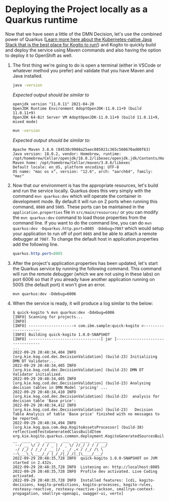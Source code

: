 # Deploying the Project locally as a Quarkus runtime

Now that we have seen a little of the DMN Decision, let's use the combined power of Quarkus ([Learn more here about the Kubernetes-native Java Stack that is the best place for Kogito to run!](https://developers.redhat.com/learn/quarkus)) and Kogito to quickly build and deploy the service using Maven commands and also having the option to deploy it to OpenShift as well.

1. The first thing we're going to do is open a terminal (either in VSCode or whatever method you prefer) and validate that you have Maven and Java installed.

    ~~~bash
    java -version
    ~~~

    *Expected output should be similar to*

    ~~~console
    openjdk version "11.0.11" 2021-04-20
    OpenJDK Runtime Environment AdoptOpenJDK-11.0.11+9 (build 11.0.11+9)
    OpenJDK 64-Bit Server VM AdoptOpenJDK-11.0.11+9 (build 11.0.11+9, mixed mode)
    ~~~

    ~~~bash
    mvn -version
    ~~~

    *Expected output should be similar to:*

    ~~~console
    Apache Maven 3.8.6 (84538c9988a25aec085021c365c560670ad80f63)
    Java version: 18.0.2, vendor: Homebrew, runtime: /opt/homebrew/Cellar/openjdk/18.0.2/libexec/openjdk.jdk/Contents/Home
    Maven home: /opt/homebrew/Cellar/maven/3.8.6/libexec
    Default locale: en_US, platform encoding: UTF-8
    OS name: "mac os x", version: "12.6", arch: "aarch64", family: "mac"
    ~~~

2. Now that our environment is has the appropriate resources, let's build and run the service locally. Quarkus does this very simply with the command `mvn quarkus:dev` which will operate the container in development mode. By default it will run on 2 ports when running this command, `8080` and `5005`. These ports can be maintained in the `application.properties` file in `src/main/resources/` or you can modify the `mvn quarkus:dev` command to load those properties from the command line. If you want to do the command line, you can do `mvn quarkus:dev -Dquarkus.http.port=8085 -Ddebug=7007` which would setup your application to run off of port `8085` and be able to attach a remote debugger at `7007`. To change the default host in application.properties add the following line.

    ~~~java
    quarkus.http.port=8085
    ~~~

3. After the project's application.properties has been updated, let's start the Quarkus service by running the following command. This command will run the remote debugger (which we are not using in these labs) on port 6006 so that if you already have another application running on 5005 (the default port) it won't give an error.

    ~~~shell
    mvn quarkus:dev -Ddebug=6006
    ~~~~

4. When the service is ready, it will produce a log similar to the below:

    ~~~log
    $ quick-kogito % mvn quarkus:dev -Ddebug=6006
    [INFO] Scanning for projects...
    [INFO] 
    [INFO] --------------------< com.ibm.sample:quick-kogito >---------------------
    [INFO] Building quick-kogito 1.0.0-SNAPSHOT
    [INFO] --------------------------------[ jar ]---------------------------------
    ...
    2022-09-29 20:48:34,404 INFO  [org.kie.kog.cod.dec.DecisionValidation] (build-23) Initializing DMN DT Validator...
    2022-09-29 20:48:34,405 INFO  [org.kie.kog.cod.dec.DecisionValidation] (build-23) DMN DT Validator initialized.
    2022-09-29 20:48:34,405 INFO  [org.kie.kog.cod.dec.DecisionValidation] (build-23) Analysing decision tables in DMN Model 'pricing' ...
    2022-09-29 20:48:34,410 INFO  [org.kie.kog.cod.dec.DecisionValidation] (build-23)  analysis for decision table 'Base price':
    2022-09-29 20:48:34,412 INFO  [org.kie.kog.cod.dec.DecisionValidation] (build-23)   Decision Table Analysis of table 'Base price' finished with no messages to be reported.
    2022-09-29 20:48:34,494 INFO  [org.kie.kog.qua.com.dep.KogitoAssetsProcessor] (build-38) reflectiveEfestoGeneratedClassBuildItem org.kie.kogito.quarkus.common.deployment.KogitoGeneratedSourcesBuildItem@415815e1
    __  ____  __  _____   ___  __ ____  ______ 
     --/ __ \/ / / / _ | / _ \/ //_/ / / / __/ 
     -/ /_/ / /_/ / __ |/ , _/ ,< / /_/ /\ \   
    --\___\_\____/_/ |_/_/|_/_/|_|\____/___/   
    2022-09-29 20:48:35,728 INFO  quick-kogito 1.0.0-SNAPSHOT on JVM started in 2.432s. 
    2022-09-29 20:48:35,728 INFO  Listening on: http://localhost:8085
    2022-09-29 20:48:35,728 INFO  Profile dev activated. Live Coding activated.
    2022-09-29 20:48:35,728 INFO  Installed features: [cdi, kogito-decisions, kogito-predictions, kogito-processes, kogito-rules, resteasy-reactive, resteasy-reactive-jackson, smallrye-context-propagation, smallrye-openapi, swagger-ui, vertx]
    ~~~
    